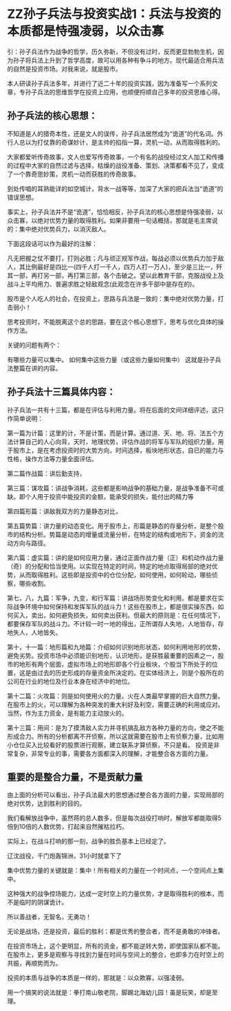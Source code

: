# ZZ孙子兵法与投资实战1：兵法与投资的本质都是恃强凌弱，以众击寡

引：孙子兵法作为战争的哲学，历久弥新，不但没有过时，反而更显勃勃生机，因为孙子将兵法上升到了哲学高度，故可以用各种有争斗的地方。现代最适合用兵法的自然是投资市场。对我来说，就是股市。

本人研读孙子兵法多年，并进行了近二十年的投资实践，因为准备写一个系列文章，专孙子兵法的思维哲学在投资上应用，也顺便捋顺自己多年的投资思维心得。

## 孙子兵法的核心思想：
不知道是人的猎奇本性，还是文人的误传，孙子兵法居然成为“诡道”的代名词。外行人总以为打仗靠的奇谋妙计，是主帅的掐指一算，灵机一动，从而取得胜利的。

大家都爱听传奇故事，文人也爱写传奇故事，一个有名的战役经过文人加工和传播的过程中大家的自然过滤与选择，枯燥的战役准备、策划、决策都看不见了，变成了一个靠奇思妙策，灵机一动而获胜的传奇故事。

到处传唱的耳熟能详的如空城计，背水一战等等，加深了大家的把兵法当“诡道”的错误思想。

事实上，孙子兵法并不是“诡道”，恰恰相反，孙子兵法的核心思想是恃强凌弱，以众击寡，以绝对优势力量的取得胜利。如果非要用一句话概括，那就是毛主席说的：集中绝对优势兵力，以消灭敌人。

下面这段话可以作为最好的注解：

凡无把握之仗不要打，打则必胜；凡与顽正规军作战，每战必须以优势兵力加于敌人，其比例最好是四比一(四千人打一千人，四万人打一万人)，至少是三比一，歼其一部，再打另一部，再打第三部，各个击破之。望以此教育干部，克服战役上及战斗上平均用力、普遍求胜之轻敌观念(此观念在许多干部中是存在的)。

股市是个人吃人的社会，在投资上，思路与兵法是一致的：集中绝对优势力量，打击弱小！

思考投资时，不能脱离这个总的思路，要在这个核心思想下，思考与优化具体的操作方法。

关键的问题有两个：

有哪些力量可以集中。
如何集中这些力量（或这些力量如何集中）
这就是孙子兵法整篇在讲的内容。

## 孙子兵法十三篇具体内容：
孙子兵法一共有十三篇，都是在评估与利用力量。将在后面的文间详细评述，这只作简单说明：

第一篇为计篇：这里的计，不是计策，而是计算。通过道、天、地、将、法五个方法计算自己的人心向背，天时，地理优势，评估作战的将军与军队的组织力量。用于股市上，是在考虑投资时的大势方向，时间选择，板块地形状态，自已的能力与性格，操作方法等力量全面评估。

第二篇作战篇：讲后勤支持，

第三篇：谋攻篇：讲战争消耗，这些都是影响战争的基础力量，是战争准备不可或缺。即个人用于投资中能投资的金额，能承受的损失，能付出的精力等

第四篇形篇：讲敌我双方的力量静态对比，

第五篇势篇：讲力量的动态变化。用于股市上，形篇是静态的存量分析，是整个股市的结构分析。势篇是动态的增量或流量分析，在特定的结构或地形下，资金的流动方向与路径。

第六篇：虚实篇：讲的是如何应用力量，通过正面作战力量（正）和机动作战力量（奇）的分配和恰当使用。以实现在特定的时间，特定的地点取得局部的绝对优势，从而取得胜利。这些即是投资中的仓位分配，如何使用，如何轮动，哪些侦察，哪些收割。

第七，八，九篇：军争，九变，和行军篇：讲战场形势变化和利用。都是要求在实际战争环境中如何保持和发挥军队的战斗力！这些在股市上，都是很实操东西，如何买入，卖出，如何避免损失，如何卖出获利。但最大的原则是：在任何情况下，都要保存军队的战斗力。不计较一时一地的得出，正所谓存人失地，人地皆存，存地失人，人地皆失。

第十，十一篇：地形篇和九地篇：介绍如何识别地形状态，如何利用地形的优势，避免劣势。投资市场中必须能识别地形，认识地形，是获胜最重要的因素之一，股市的地形有两个层面，虚拟市场上的地形即各个行业板块，个股当下所处于的位置，这是由过去的历史形成的存量资金所决定的。在实体经济上，则是个股所在的公司在行业的地位及行业本身在经济中的地位。

第十二篇：火攻篇：则是如何使用火的力量。火在人类最早掌握的巨大自然力量。在股市上的火，可以理解为各种突发的重大利好及利空，需要正确的利用或应对。当然，作为主力资金，是有能力主动放火的。

第十三篇：用间：是为了摸清敌人实力并寻机搞乱敌方各种力量的方向，使之不能形成合力。所有的分析都离不开侦察，所以这就需要在股市上有侦察力量，比如用小仓位买入比较看好的股票进行观察，建立联系才算侦察，不只是看。
投资是非常复杂，非常专业的事，需要各方面都深入的理解，才能整合各方面的力量。

## 重要的是整合力量，不是贡献力量
由上面的分析可以看出，孙子兵法最大的思想通过整合各方面的力量，实现局部的绝对优势，达到胜利的目的。

我们看解放战争中，虽然蒋的总人数多，但是每次战役打响时，解放军都能取得5倍到10倍的人数优势，打起来自然摧枯拉朽。

实际上，在战斗打响的那一刻，战争的胜负基本上已经定了。

辽沈战役，千门炮轰锦洲，31小时就拿下了

集中优势力量的关键就是：集中！所有相关的力量在一个时间点，一个空间点上集中。

这种强大的战争控场能力，达成一定时空上的力量优势，才是取得胜利的根本，而不是临时的阴谋诡计。

所以善战者，无智名，无勇功！

无论是战场，还是投资，最后的胜利：都是优秀的整合者，而不是勇敢的冲锋者。

在投资市场上，这个更明显，所有的资金，都不能逆转大势，即使国家队都不能。在股市上，更多是观察与寻找到力量在时间与空间上的整合，也即多力在时空上的共振，再顺势而为。

投资的本质与战争的本质是一样的，那就是：以众欺寡，以强凌弱。

用一个搞笑的说法就是：拳打南山敬老院，脚踢北海幼儿园！虽是玩笑，却是至理。
